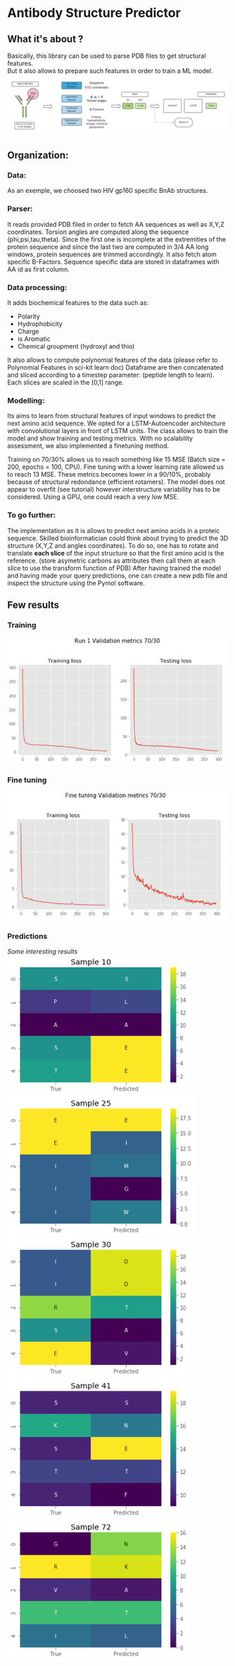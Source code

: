 # Antibody Structure Predictor 

## What it's about ?
Basically, this library can be used to parse PDB files to get structural features.<br>
But it also allows to prepare such features in order to train a ML model. 
![alt text](https://github.com/Ghezaielm/Antibody_Structure_Prediction/blob/master/src/img1.jpeg)
## Organization: 

### Data: 
As an exemple, we choosed two HIV gp160 specific BnAb structures. 

### Parser: 
It reads provided PDB filed in order to fetch AA sequences as well as X,Y,Z coordinates. 
Torsion angles are computed along the sequence (phi,psi,tau,theta). 
Since the first one is incomplete at the extremities of the protein sequence and since the last two are computed in 3/4 AA long windows,
protein sequences are trimmed accordingly. 
It also fetch atom specific B-Factors. 
Sequence specific data are stored in dataframes with AA id as first column. 

### Data processing: 
It adds biochemical features to the data such as: 
  - Polarity 
  - Hydrophobicity 
  - Charge 
  - is Aromatic 
  - Chemical groupment (hydroxyl and thio)

It also allows to compute polynomial features of the data (please refer to Polynomial Features in sci-kit learn doc)
Dataframe are then concatenated and sliced according to a timestep parameter: (peptide length to learn). 
Each slices are scaled in the [0,1] range. 

### Modelling: 

Its aims to learn from structural features of input windows to predict the next amino acid sequence. 
We opted for a LSTM-Autoencoder architecture with convolutional layers in front of LSTM units. 
The class allows to train the model and show training and testing metrics. 
With no scalability assessment, we also implemented a finetuning method. 

Training on 70/30% allows us to reach something like 15 MSE (Batch size = 200, epochs = 100, CPU). 
Fine tuning with a lower learning rate allowed us to reach 13 MSE.
These metrics becomes lower in a 90/10%, probably because of structural redondance (efficient rotamers).
The model does not appear to overfit (see tutorial) however interstructure variability has to be considered. 
Using a GPU, one could reach a very low MSE.


### To go further: 
The implementation as it is allows to predict next amino acids in a proteic sequence. 
Skilled bioinformatician could think about trying to predict the 3D structure (X,Y,Z and angles coordinates). 
To do so, one has to rotate and translate <b>each slice</b> of the input structure so that the first amino acid is the reference.
(store asymetric carbons as attributes then call them at each slice to use the transform function of PDB)
After having trained the model and having made your query predictions, one can create a new pdb file and inspect the structure 
using the Pymol software.

## Few results 

### Training 
![alt text](https://github.com/Ghezaielm/Antibody_Structure_Prediction/blob/master/results/training.png)
### Fine tuning 
![alt text](https://github.com/Ghezaielm/Antibody_Structure_Prediction/blob/master/results/fine_tuning.png)
### Predictions
<i> Some interesting results </i>
![alt text](https://github.com/Ghezaielm/Antibody_Structure_Prediction/blob/master/results/sample1.png)
![alt text](https://github.com/Ghezaielm/Antibody_Structure_Prediction/blob/master/results/sample2.png)
![alt text](https://github.com/Ghezaielm/Antibody_Structure_Prediction/blob/master/results/sample3.png)
![alt text](https://github.com/Ghezaielm/Antibody_Structure_Prediction/blob/master/results/sample4.png)
![alt text](https://github.com/Ghezaielm/Antibody_Structure_Prediction/blob/master/results/sample5.png)
